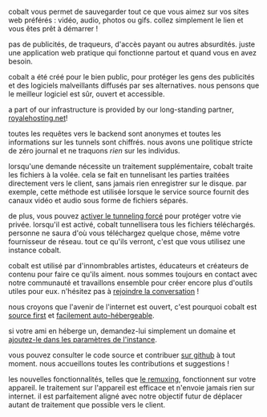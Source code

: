 <script lang="ts">
    import { t } from "$lib/i18n/translations";
    import { partners, contacts, docs } from "$lib/env";

    import SectionHeading from "$components/misc/SectionHeading.svelte";
</script>

<section id="summary">
<SectionHeading
    title={$t("about.heading.summary")}
    sectionId="summary"
/>

cobalt vous permet de sauvegarder tout ce que vous aimez sur vos sites web
préférés : vidéo, audio, photos ou gifs. collez simplement le lien et vous êtes
prêt à démarrer !

pas de publicités, de traqueurs, d'accès payant ou autres absurdités. juste une
application web pratique qui fonctionne partout et quand vous en avez besoin.
</section>

<section id="motivation">
<SectionHeading
    title={$t("about.heading.motivation")}
    sectionId="motivation"
/>

cobalt a été créé pour le bien public, pour protéger les gens des publicités et
des logiciels malveillants diffusés par ses alternatives. nous pensons que le
meilleur logiciel est sûr, ouvert et accessible.

a part of our infrastructure is provided by our long-standing partner,
[royalehosting.net]({partners.royalehosting})!
</section>

<section id="privacy">
<SectionHeading
    title={$t("about.heading.privacy")}
    sectionId="privacy"
/>

toutes les requêtes vers le backend sont anonymes et toutes les informations sur
les tunnels sont chiffrés. nous avons une politique stricte de zéro journal et
ne traquons *rien* sur les individus.

lorsqu'une demande nécessite un traitement supplémentaire, cobalt traite les
fichiers à la volée. cela se fait en tunnelisant les parties traitées
directement vers le client, sans jamais rien enregistrer sur le disque. par
exemple, cette méthode est utilisée lorsque le service source fournit des canaux
vidéo et audio sous forme de fichiers séparés.

de plus, vous pouvez [activer le tunneling forcé](/settings/privacy#tunnel) pour
protéger votre vie privée. lorsqu'il est activé, cobalt tunnellisera tous les
fichiers téléchargés. personne ne saura d'où vous téléchargez quelque chose,
même votre fournisseur de réseau. tout ce qu'ils verront, c'est que vous
utilisez une instance cobalt.
</section>

<section id="community">
<SectionHeading
    title={$t("about.heading.community")}
    sectionId="community"
/>

cobalt est utilisé par d'innombrables artistes, éducateurs et créateurs de
contenu pour faire ce qu'ils aiment. nous sommes toujours en contact avec notre
communauté et travaillons ensemble pour créer encore plus d'outils utiles pour
eux. n'hésitez pas à [rejoindre la conversation](/about/community) !

nous croyons que l'avenir de l'internet est ouvert, c'est pourquoi cobalt est
[source first](https://sourcefirst.com/) et [facilement
auto-hébergeable]({docs.instanceHosting}).

si votre ami en héberge un, demandez-lui simplement un domaine et [ajoutez-le
dans les paramètres de l'instance](/settings/instances#community).

vous pouvez consulter le code source et contribuer [sur
github]({contacts.github}) à tout moment. nous accueillons toutes les
contributions et suggestions !
</section>

<section id="local">
<SectionHeading
    title={$t("about.heading.local")}
    sectionId="local"
/>

les nouvelles fonctionnalités, telles que [le remuxing](/remux), fonctionnent
sur votre appareil. le traitement sur l'appareil est efficace et n'envoie jamais
rien sur internet. il est parfaitement aligné avec notre objectif futur de
déplacer autant de traitement que possible vers le client.
</section>
